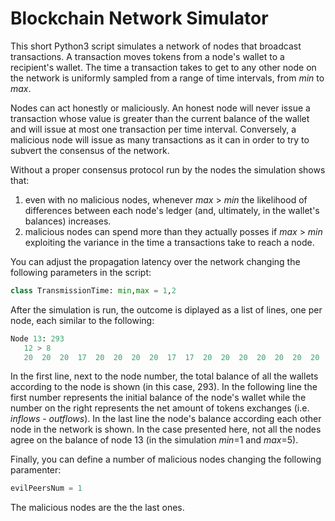 # Blockchain Network Simulator

This short Python3 script simulates a network of nodes that broadcast transactions. A transaction moves tokens from a node's wallet to a recipient's wallet. The time a transaction takes to get to any other node on the network is uniformly sampled from a range of time intervals, from *min* to *max*.

Nodes can act honestly or maliciously. An honest node will never issue a transaction whose value is greater than the current balance of the wallet and will issue at most one transaction per time interval. Conversely, a malicious node will issue as many transactions as it can in order to try to subvert the consensus of the network.

Without a proper consensus protocol run by the nodes the simulation shows that:

1. even with no malicious nodes, whenever *max* > *min* the likelihood of differences between each node's ledger (and, ultimately, in the wallet's balances) increases.
2. malicious nodes can spend more than they actually posses if *max* > *min* exploiting the variance in the time a transactions take to reach a node.

You can adjust the propagation latency over the network changing the following parameters in the script:

```python
class TransmissionTime: min,max = 1,2
```

After the simulation is run, the outcome is diplayed as a list of lines, one per node, each similar to the following:

```python
Node 13: 293
   12 > 8
   20  20  20  17  20  20  20  20  17  17  20  20  20  20  20  20  20  20  20  20
```

In the first line, next to the node number, the total balance of all the wallets according to the node is shown (in this case, 293). In the following line the first number represents the initial balance of the node's wallet while the number on the right represents the net amount of tokens exchanges (i.e. *inflows* - *outflows*). In the last line the node's balance according each other node in the network is shown. In the case presented here, not all the nodes agree on the balance of node 13 (in the simulation *min*=1 and *max*=5).

Finally, you can define a number of malicious nodes changing the following paramenter:

```python
evilPeersNum = 1
```

The malicious nodes are the the last ones.
